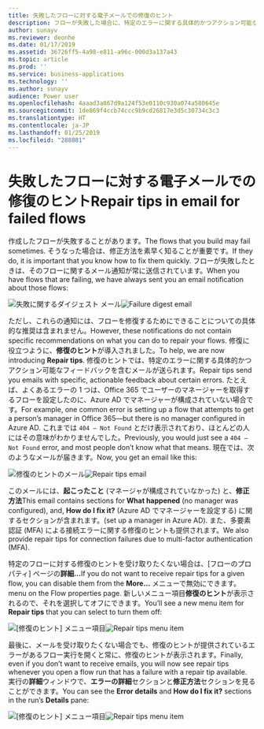 ```yaml
---
title: 失敗したフローに対する電子メールでの修復のヒント
description: フローが失敗した場合に、特定のエラーに関する具体的かつアクション可能なフィードバックを含むメールを受け取ります。 修復のヒントでは、フローが失敗した理由と解決方法が正確に示されます。 Flow ポータルで実行失敗をクリックして、修復のヒントを見ることもできます。
author: sunayv
ms.reviewer: deonhe
ms.date: 01/17/2019
ms.assetid: 36726ff5-4a98-e811-a96c-000d3a137a43
ms.topic: article
ms.prod: ''
ms.service: business-applications
ms.technology: ''
ms.author: sunayv
audience: Power user
ms.openlocfilehash: 4aaad3a867d9a124f53e0110c930a074a580645e
ms.sourcegitcommit: 1de869f4ccb74ccc9b9cd26817e3d5c30734c3c3
ms.translationtype: HT
ms.contentlocale: ja-JP
ms.lasthandoff: 01/25/2019
ms.locfileid: "288881"
---
```

# <a name="repair-tips-in-email-for-failed-flows"></a><span data-ttu-id="341f3-105">失敗したフローに対する電子メールでの修復のヒント</span><span class="sxs-lookup"><span data-stu-id="341f3-105">Repair tips in email for failed flows</span></span>




<span data-ttu-id="341f3-106">作成したフローが失敗することがあります。</span><span class="sxs-lookup"><span data-stu-id="341f3-106">The flows that you build may fail sometimes.</span></span> <span data-ttu-id="341f3-107">そうなった場合は、修正方法を素早く知ることが重要です。</span><span class="sxs-lookup"><span data-stu-id="341f3-107">If they do, it is important that you know how to fix them quickly.</span></span> <span data-ttu-id="341f3-108">フローが失敗したときは、そのフローに関するメール通知が常に送信されています。</span><span class="sxs-lookup"><span data-stu-id="341f3-108">When you have flows that are failing, we have always sent you an email notification about those flows:</span></span>

<span data-ttu-id="341f3-109">![失敗に関するダイジェスト メール](media/repair-tips-0.png "失敗に関するダイジェスト メール")</span><span class="sxs-lookup"><span data-stu-id="341f3-109">![Failure digest email](media/repair-tips-0.png "Failure digest email")</span></span>

<span data-ttu-id="341f3-110">ただし、これらの通知には、フローを修復するためにできることについての具体的な推奨は含まれません。</span><span class="sxs-lookup"><span data-stu-id="341f3-110">However, these notifications do not contain specific recommendations on what you can do to repair your flows.</span></span> <span data-ttu-id="341f3-111">修復に役立つように、**修復のヒント**が導入されました。</span><span class="sxs-lookup"><span data-stu-id="341f3-111">To help, we are now introducing **Repair tips**.</span></span> <span data-ttu-id="341f3-112">修復のヒントでは、特定のエラーに関する具体的かつアクション可能なフィードバックを含むメールが送られます。</span><span class="sxs-lookup"><span data-stu-id="341f3-112">Repair tips send you emails with specific, actionable feedback about certain errors.</span></span> <span data-ttu-id="341f3-113">たとえば、よくあるエラーの 1 つは、Office 365 でユーザーのマネージャーを取得するフローを設定したのに、Azure AD でマネージャーが構成されていない場合です。</span><span class="sxs-lookup"><span data-stu-id="341f3-113">For example, one common error is setting up a flow that attempts to get a person’s manager in Office 365—but there is no manager configured in Azure AD.</span></span> <span data-ttu-id="341f3-114">これまでは `404 – Not Found` とだけ表示されており、ほとんどの人にはその意味がわかりませんでした。</span><span class="sxs-lookup"><span data-stu-id="341f3-114">Previously, you would just see a `404 – Not Found` error, and most people don’t know what that means.</span></span> <span data-ttu-id="341f3-115">現在では、次のようなメールが届きます。</span><span class="sxs-lookup"><span data-stu-id="341f3-115">Now, you get an email like this:</span></span>


<span data-ttu-id="341f3-116">![修復のヒントのメール](media/repair-tips-1.png "修復のヒントのメール")</span><span class="sxs-lookup"><span data-stu-id="341f3-116">![Repair tips email](media/repair-tips-1.png "Repair tips email")</span></span>


<span data-ttu-id="341f3-117">このメールには、**起こったこと** (マネージャが構成されていなかった) と、**修正方法**</span><span class="sxs-lookup"><span data-stu-id="341f3-117">This email contains sections for **What happened** (no manager was configured), and, **How do I fix it?**</span></span> <span data-ttu-id="341f3-118">(Azure AD でマネージャーを設定する) に関するセクションが含まれます。</span><span class="sxs-lookup"><span data-stu-id="341f3-118">(set up a manager in Azure AD).</span></span> <span data-ttu-id="341f3-119">また、多要素認証 (MFA) による接続エラーに関する修復のヒントも提供されます。</span><span class="sxs-lookup"><span data-stu-id="341f3-119">We also provide repair tips for connection failures due to multi-factor authentication (MFA).</span></span>

<span data-ttu-id="341f3-120">特定のフローに対する修復のヒントを受け取りたくない場合は、[フローのプロパティ] ページの**詳細...**</span><span class="sxs-lookup"><span data-stu-id="341f3-120">If you do not want to receive repair tips for a given flow, you can disable them from the **More…**</span></span> <span data-ttu-id="341f3-121">メニューで無効にできます。</span><span class="sxs-lookup"><span data-stu-id="341f3-121">menu on the Flow properties page.</span></span> <span data-ttu-id="341f3-122">新しいメニュー項目**修復のヒント**が表示されるので、それを選択してオフにできます。</span><span class="sxs-lookup"><span data-stu-id="341f3-122">You’ll see a new menu item for **Repair tips** that you can select to turn them off:</span></span>

<span data-ttu-id="341f3-123">![[修復のヒント] メニュー項目](media/repair-tips-3.png "[修復のヒント] メニュー項目")</span><span class="sxs-lookup"><span data-stu-id="341f3-123">![Repair tips menu item](media/repair-tips-3.png "Repair tips menu item")</span></span>

<span data-ttu-id="341f3-124">最後に、メールを受け取りたくない場合でも、修復のヒントが提供されているエラーがあるフロー実行を開くと常に、修復のヒントが表示されます。</span><span class="sxs-lookup"><span data-stu-id="341f3-124">Finally, even if you don’t want to receive emails, you will now see repair tips whenever you open a flow run that has a failure with a repair tip available.</span></span> <span data-ttu-id="341f3-125">実行の**詳細**ウィンドウで、**エラーの詳細**セクションと**修正方法**セクションを見ることができます。</span><span class="sxs-lookup"><span data-stu-id="341f3-125">You can see the **Error details** and **How do I fix it?** sections in the run’s **Details** pane:</span></span>


<span data-ttu-id="341f3-126">![[修復のヒント] メニュー項目](media/repair-tips-2.png "[修復のヒント] メニュー項目")</span><span class="sxs-lookup"><span data-stu-id="341f3-126">![Repair tips menu item](media/repair-tips-2.png "Repair tips menu item")</span></span>
